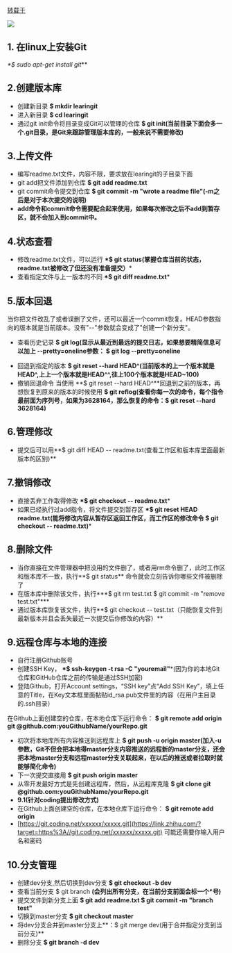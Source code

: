 [转载于](https://zhuanlan.zhihu.com/p/39237625)

![](https://ws1.sinaimg.cn/large/006xzusPly1g5ni7671hjj30eg0boaak.jpg)

## 1. 在linux上安装Git

*\*$ sudo apt-get install git***

## 2.创建版本库

- 创建新目录 **$ mkdir learingit**
- 进入新目录 **$ cd learingit**
- 通过git init命令将目录变成Git可以管理的仓库 **$ git init(当前目录下面会多一个.git目录，是Git来跟踪管理版本库的，一般来说不需要修改)**

## 3.上传文件

- 编写readme.txt文件，内容不限，要求放在learingit的子目录下面
- git add把文件添加到仓库 **$ git add readme.txt**
- git commit命令提交到仓库 **$ git commit -m "wrote a readme file"(-m之后是对于本次提交的说明)**
- **add命令和commit命令需要配合起来使用，如果每次修改之后不add到暂存区，就不会加入到commit中。**

## 4.状态查看

- 修改readme.txt文件，可以运行 **\*$ git status(掌握仓库当前的状态，readme.txt被修改了但还没有准备提交）***
- 查看指定文件与上一版本的不同 **\*$ git diff readme.txt***

## 5.版本回退

当你把文件改乱了或者误删了文件，还可以最近一个commit恢复。HEAD参数指向的版本就是当前版本。没有"--"参数就会变成了"创建一个新分支"。

* 查看历史记录 **$ git log(显示从最近到最远的提交日志，如果想要精简信息可以加上 --pretty=oneline参数： $ git log --pretty=oneline**

- 回退到指定的版本 **$ git reset --hard HEAD^(当前版本的上一个版本就是HEAD^,上上一个版本就是HEAD^^,往上100个版本就是HEAD~100)**
- 撤销回退命令 当使用 **$ git reset --hard HEAD^**回退到之前的版本，再想恢复到原来的版本的时候使用 **$ git reflog(查看你每一次的命令，每个指令最前面为序列号，如果为3628164，那么恢复的命令：$ git reset --hard 3628164)**

## 6.管理修改

- 提交后可以用**$ git diff HEAD -- readme.txt(查看工作区和版本库里面最新版本的区别)**

## 7.撤销修改

- 直接丢弃工作取得修改 **\*$ git checkout -- readme.txt***
- 如果已经执行过add指令，将文件提交到暂存区 **\*$ git reset HEAD readme.txt(能将修改内容从暂存区返回工作区，而工作区的修改命令 $ git checkout -- readme.txt)***

## 8.删除文件

- 当你直接在文件管理器中把没用的文件删了，或者用rm命令删了，此时工作区和版本库不一致，执行**$ git status** 命令就会立刻告诉你哪些文件被删除了
- 在版本库中删除该文件，执行**\*$ git rm test.txt $ git commit -m "remove test.txt"***
- 通过版本库恢复该文件，执行**$ git checkout -- test.txt（只能恢复文件到最新版本并且会丢失最近一次提交后你修改的内容）**

## 9.远程仓库与本地的连接

- 自行注册Github账号
- 创建SSH Key， **\*$ ssh-keygen -t rsa -C "youremail"***(因为你的本地Git仓库和GitHub仓库之前的传输是通过SSH加密)
- 登陆Github，打开Account settings，“SSH key”点“Add SSH Key”，填上任意的Title，在Key文本框里面黏贴id_rsa.pub文件里的内容（在用户主目录的.ssh目录）

在Github上面创建空的仓库，在本地仓库下运行命令： **$ git remote add origin git @github.com:youGithubName/yourRepo.git**

- 初次将本地库所有内容推送到远程库上 **$ git push -u origin master(加入-u参数，Git不但会把本地得master分支内容推送的远程新的master分支，还会把本地master分支和远程master分支关联起来，在以后的推送或者拉取时就能够简化命令)**
- 下一次提交直接用 **$ git push origin master**
- 从零开发最好方式是先创建远程库，然后，从远程库克隆 **$ git clone git @github.com:youGithubName/yourRepo.git**
- **9.1(针对coding提出修改方式)**
- 在Github上面创建空的仓库，在本地仓库下运行命令： **$ git remote add origin**
- [https://git.coding.net/xxxxxx/xxxxx.git](https://link.zhihu.com/?target=https%3A//git.coding.net/xxxxxx/xxxxx.git) 可能还需要你输入用户名和密码

## 10.分支管理

- 创建dev分支,然后切换到dev分支 **$ git checkout -b dev**
- 查看当前分支 $ git branch **(会列出所有分支，在当前分支前面会标一个\*号)**
- 提交文件到新分支上面 **$ git add readme.txt $ git commit -m "branch test"**
- 切换到master分支 **$ git checkout master**
- 将dev分支合并到master分支上**：$ git merge dev(用于合并指定分支到当前分支)**
- 删除分支 **$ git branch -d dev**
